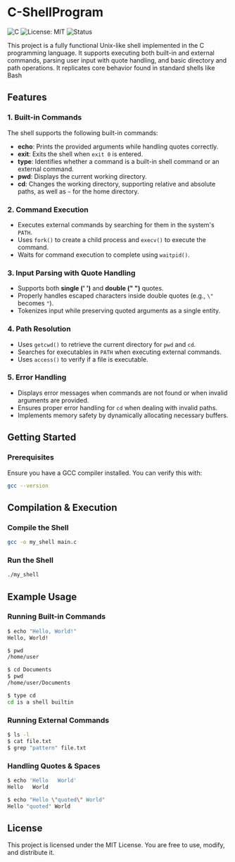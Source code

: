 # C-ShellProgram
![C](https://img.shields.io/badge/Language-C-blue.svg)
![License: MIT](https://img.shields.io/badge/License-MIT-yellow.svg)
![Status](https://img.shields.io/badge/Status-Active-green)

This project is a fully functional Unix-like shell implemented in the C programming language. It supports executing both built-in and external commands, parsing user input with quote handling, and basic directory and path operations. It replicates core behavior found in standard shells like Bash

## Features
### 1. Built-in Commands
The shell supports the following built-in commands:
- **echo**: Prints the provided arguments while handling quotes correctly.
- **exit**: Exits the shell when `exit 0` is entered.
- **type**: Identifies whether a command is a built-in shell command or an external command.
- **pwd**: Displays the current working directory.
- **cd**: Changes the working directory, supporting relative and absolute paths, as well as `~` for the home directory.

### 2. Command Execution
- Executes external commands by searching for them in the system's `PATH`.
- Uses `fork()` to create a child process and `execv()` to execute the command.
- Waits for command execution to complete using `waitpid()`.

### 3. Input Parsing with Quote Handling
- Supports both **single (' ')** and **double (" ")** quotes.
- Properly handles escaped characters inside double quotes (e.g., `\"` becomes `"`).
- Tokenizes input while preserving quoted arguments as a single entity.

### 4. Path Resolution
- Uses `getcwd()` to retrieve the current directory for `pwd` and `cd`.
- Searches for executables in `PATH` when executing external commands.
- Uses `access()` to verify if a file is executable.

### 5. Error Handling
- Displays error messages when commands are not found or when invalid arguments are provided.
- Ensures proper error handling for `cd` when dealing with invalid paths.
- Implements memory safety by dynamically allocating necessary buffers.

## Getting Started
### Prerequisites
Ensure you have a GCC compiler installed. You can verify this with:
```sh
gcc --version
```


## Compilation & Execution
### Compile the Shell
```sh
gcc -o my_shell main.c
```
### Run the Shell
```sh
./my_shell
```

## Example Usage
### Running Built-in Commands
```sh
$ echo "Hello, World!"
Hello, World!

$ pwd
/home/user

$ cd Documents
$ pwd
/home/user/Documents

$ type cd
cd is a shell builtin
```
### Running External Commands
```sh
$ ls -l
$ cat file.txt
$ grep "pattern" file.txt
```
### Handling Quotes & Spaces
```sh
$ echo 'Hello   World'
Hello   World

$ echo "Hello \"quoted\" World"
Hello "quoted" World
```
## License

This project is licensed under the MIT License. You are free to use, modify, and distribute it.
